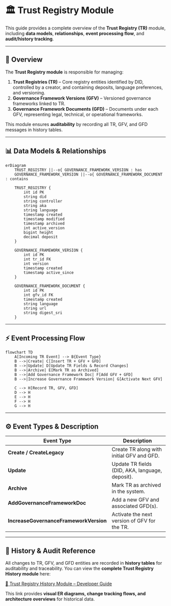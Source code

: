 # 🏛️ Trust Registry Module

This guide provides a complete overview of the **Trust Registry (TR)** module, including **data models**, **relationships**, **event processing flow**, and **audit/history tracking**.

---

## 📌 Overview

The **Trust Registry module** is responsible for managing:

1. **Trust Registries (TR)** – Core registry entities identified by DID, controlled by a creator, and containing deposits, language preferences, and versioning.
2. **Governance Framework Versions (GFV)** – Versioned governance frameworks linked to TR.
3. **Governance Framework Documents (GFD)** – Documents under each GFV, representing legal, technical, or operational frameworks.

This module ensures **auditability** by recording all TR, GFV, and GFD messages in history tables.

---

## 📊 Data Models & Relationships

```mermaid
erDiagram
    TRUST_REGISTRY ||--o{ GOVERNANCE_FRAMEWORK_VERSION : has
    GOVERNANCE_FRAMEWORK_VERSION ||--o{ GOVERNANCE_FRAMEWORK_DOCUMENT : contains

    TRUST_REGISTRY {
        int id PK
        string did
        string controller
        string aka
        string language
        timestamp created
        timestamp modified
        timestamp archived
        int active_version
        bigint height
        decimal deposit
    }

    GOVERNANCE_FRAMEWORK_VERSION {
        int id PK
        int tr_id FK
        int version
        timestamp created
        timestamp active_since
    }

    GOVERNANCE_FRAMEWORK_DOCUMENT {
        int id PK
        int gfv_id FK
        timestamp created
        string language
        string url
        string digest_sri
    }
```

---

## ⚡ Event Processing Flow

```mermaid
flowchart TD
    A[Incoming TR Event] --> B{Event Type}
    B -->|Create| C[Insert TR + GFV + GFD]
    B -->|Update| D[Update TR Fields & Record Changes]
    B -->|Archive| E[Mark TR as Archived]
    B -->|Add Governance Framework Doc| F[Add GFV + GFD]
    B -->|Increase Governance Framework Version| G[Activate Next GFV]
    
    C --> H[Record TR, GFV, GFD]
    D --> H
    E --> H
    F --> H
    G --> H
```

---

## ⚙️ Event Types & Description

| Event Type                             | Description                                     |
| -------------------------------------- | ----------------------------------------------- |
| **Create / CreateLegacy**              | Create TR along with initial GFV and GFD.       |
| **Update**                             | Update TR fields (DID, AKA, language, deposit). |
| **Archive**                            | Mark TR as archived in the system.              |
| **AddGovernanceFrameworkDoc**          | Add a new GFV and associated GFD(s).            |
| **IncreaseGovernanceFrameworkVersion** | Activate the next version of GFV for the TR.    |

---

## 📜 History & Audit Reference

All changes to TR, GFV, and GFD entities are recorded in **history tables** for auditability and traceability.
You can view the **complete Trust Registry History module** here:

[📖 Trust Registry History Module – Developer Guide](./crawl-tr-history.md)

This link provides **visual ER diagrams, change tracking flows, and architecture overviews** for historical data.
